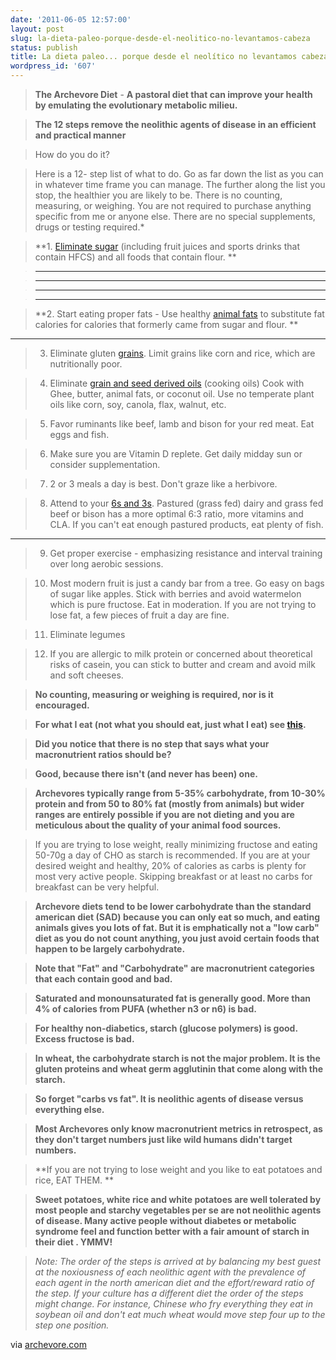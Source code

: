 ```yaml
---
date: '2011-06-05 12:57:00'
layout: post
slug: la-dieta-paleo-porque-desde-el-neolitico-no-levantamos-cabeza
status: publish
title: La dieta paleo... porque desde el neolítico no levantamos cabeza
wordpress_id: '607'
---
```



    




> 

> 
> 

> 
> **The Archevore Diet** - **A pastoral diet that can improve your health by emulating the evolutionary metabolic milieu.**
> 
> 

> 
> **The 12 steps remove the neolithic agents of disease in an efficient and practical manner**
> 
> 

> 
> How do you do it?
> 
> 

> 
> Here is a 12- step list of what to do. Go as far down the list as you can in whatever time frame you can manage. The further along the list you stop, the healthier you are likely to be. There is no counting, measuring, or weighing. You are not required to purchase anything specific from me or anyone else. There are no special supplements, drugs or testing required.*
> 
> 

> 
> **1. [Eliminate sugar](http://www.paleonu.com/panu-weblog/2009/6/28/1-eliminate-sugar-and-refined-carbohydrates-like-white-flour.html) (including fruit juices and sports drinks that contain HFCS) and all foods that contain flour. **
> 
> 

> 
> ** **
> 
> 

> 
> ** **
> 
> 

> 
> ** **
> 
> 

> 
> ** **
> 
> 

> 
> **2. Start eating proper fats - Use healthy [animal fats](http://www.paleonu.com/panu-weblog/2009/6/22/fats-and-oils.html) to substitute fat calories for calories that formerly came from sugar and flour. **
> 
> 
** **

> 
> 3. Eliminate gluten [grains](http://www.paleonu.com/panu-weblog/2009/6/23/the-argument-against-cereal-grains.html). Limit grains like corn and rice, which are nutritionally poor.
> 
> 

> 
> 4. Eliminate [grain and seed derived oils](http://www.paleonu.com/panu-weblog/2009/6/22/fats-and-oils.html) (cooking oils) Cook with Ghee, butter, animal fats, or coconut oil. Use no temperate plant oils like corn, soy, canola, flax, walnut, etc.
> 
> 

> 
> 5. Favor ruminants like beef, lamb and bison for your red meat. Eat eggs and fish.
> 
> 

> 
> 6. Make sure you are Vitamin D replete. Get daily midday sun or consider supplementation.
> 
> 

> 
> 7. 2 or 3 meals a day is best. Don't graze like a herbivore.
> 
> 

> 
> 8. Attend to your [6s and 3s](http://www.paleonu.com/panu-weblog/2009/5/18/6s-and-3s-and-the-logic-of-grain-avoidance.html). Pastured (grass fed) dairy and grass fed beef or bison has a more optimal 6:3 ratio, more vitamins and CLA. If you can't eat enough pastured products, eat plenty of fish.
> 
> 
** **

> 
> 9. Get proper exercise - emphasizing resistance and interval training over long aerobic sessions.
> 
> 

> 
> 10. Most modern fruit is just a candy bar from a tree. Go easy on bags of sugar like apples. Stick with berries and avoid watermelon which is pure fructose. Eat in moderation. If you are not trying to lose fat, a few pieces of fruit a day are fine.
> 
> 

> 
> 11. Eliminate legumes
> 
> 

> 
> 12. If you are allergic to milk protein or concerned about theoretical risks of casein, you can stick to butter and cream and avoid milk and soft cheeses.
> 
> 

> 
> 

> 
> 

> 
> 

> 
> **No counting, measuring or weighing is required, nor is it encouraged.**
> 
> 

> 
> **For what I eat (not what you should eat, just what I eat) see [this](http://www.paleonu.com/panu-weblog/2009/11/13/what-i-eat.html).**
> 
> 

> 
> **Did you notice that there is no step that says what your macronutrient ratios should be?**
> 
> 

> 
> **Good, because there isn't (and never has been) one.**
> 
> 

> 
> **Archevores typically range from 5-35% carbohydrate, from 10-30% protein and from 50 to 80% fat (mostly from animals) but wider ranges are entirely possible if you are not dieting and you are meticulous about the quality of your animal food sources.**
> 
> 

> 
> If you are trying to lose weight, really minimizing fructose and eating 50-70g a day of CHO as starch is recommended. If you are at your desired weight and healthy,  20% of calories as carbs is plenty for most very active people. Skipping breakfast or at least no carbs for breakfast can be very helpful.
> 
> 

> 
> 

> 
> **Archevore diets tend to be lower carbohydrate than the standard american diet (SAD) because you can only eat so much, and eating animals gives you lots of fat.  But it is emphatically not a "low carb" diet as you do not count anything, you just avoid certain foods that happen to be largely carbohydrate.**
> 
> 

> 
> **Note that "Fat" and "Carbohydrate" are macronutrient categories that each contain good and bad.**
> 
> 

> 
> **Saturated and monounsaturated fat is generally good. More than 4% of calories from PUFA (whether n3 or n6) is bad.**
> 
> 

> 
> **For healthy non-diabetics, starch (glucose polymers) is good. Excess fructose is bad.**
> 
> 

> 
> **In wheat, the carbohydrate starch is not the major problem. It is the gluten proteins and wheat germ agglutinin that come along with the starch.**
> 
> 

> 
> **So forget "carbs vs fat". It is neolithic agents of disease versus everything else.**
> 
> 

> 
> **Most Archevores only know macronutrient metrics in retrospect, as they don't target numbers just like wild humans didn't target numbers.**
> 
> 

> 
> **If you are not trying to lose weight and you like to eat potatoes and rice, EAT THEM. **
> 
> 

> 
> **Sweet potatoes, white rice and white potatoes are well tolerated by most people and starchy vegetables per se are not neolithic agents of disease. Many active people without diabetes or metabolic syndrome feel and function better with a fair amount of starch in their diet . YMMV!**
> 
> 

> 
> _Note: The order of the steps is arrived at by balancing my best guest at the noxiousness of each neolithic agent with the prevalence of each agent in the north american diet and the effort/reward ratio of the step. If your culture has a different diet the order of the steps might change. For instance, Chinese who fry everything they eat in soybean oil and don't eat much wheat would move step four up to the step one position._
> 
> 

> 
> 





via [archevore.com](http://www.archevore.com/get-started/)








  
